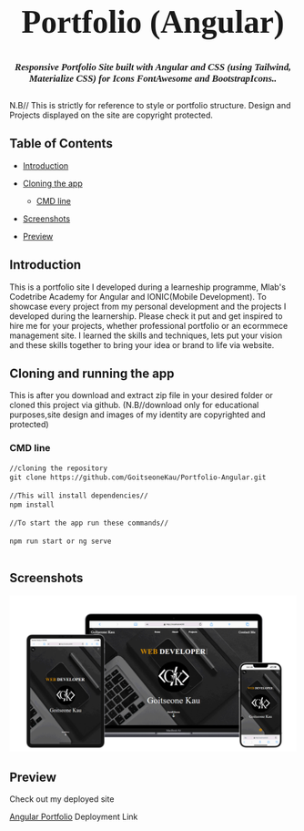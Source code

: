 <link rel="preconnect" href="https://fonts.googleapis.com">
<link rel="preconnect" href="https://fonts.gstatic.com" crossorigin>
<link href="https://fonts.googleapis.com/css2?family=Poppins:ital,wght@0,100;0,200;0,300;0,400;0,500;0,600;0,700;0,800;0,900;1,100;1,200;1,300;1,400;1,500;1,600;1,700;1,800;1,900&family=Roboto:ital,wght@0,100;0,300;0,400;0,500;0,700;0,900;1,100;1,300;1,400;1,500;1,700;1,900&display=swap" rel="stylesheet">


<!-- ![Login Screen](/src/assets/images/logo.PNG) -->

<h1 align="center" style="font-family:Poppins;font-size:4em">Portfolio (Angular)

<h5 align="center" style="font-family:Poppins;font-size:1.2em;margin-top:20px">Responsive Portfolio Site built with Angular and CSS (using Tailwind, Materialize CSS) for Icons FontAwesome and BootstrapIcons..</h5>

<p style="font-weight:400">N.B// This is strictly for reference to style or portfolio structure. Design and Projects displayed on the site are copyright protected.</p>


## Table of Contents

* [Introduction](#introduction)

* [Cloning the app](#cloning-and-running-the-app)
  * [CMD line](#cmd-line)

* [Screenshots](#screenhots)

* [Preview](#preview)





## Introduction
This is a portfolio site I developed during a learneship programme, Mlab's Codetribe Academy for Angular and IONIC(Mobile Development).
To showcase every project from my personal development and the projects I developed during the learnership. Please check it put and get inspired to hire me for your projects, whether professional portfolio or an ecormmece management site. I learned the skills and techniques, lets put your vision and these skills together to bring your idea or brand to life via website.






## Cloning and running the app
This is after you download and extract zip file in your desired folder or cloned this project via github.
(N.B//download only for educational purposes,site design and images of my identity are copyrighted and protected)

### CMD line
```
//cloning the repository
git clone https://github.com/GoitseoneKau/Portfolio-Angular.git 

//This will install dependencies//
npm install 

//To start the app run these commands//

npm run start or ng serve


```

## Screenshots
![Responsive](/src/app/assets/images/projects/Portfolio%20Angular%20responsive%20design.gif)






## Preview


Check out my deployed site 

[Angular Portfolio](angular-profile-kohl.vercel.app) Deployment Link

